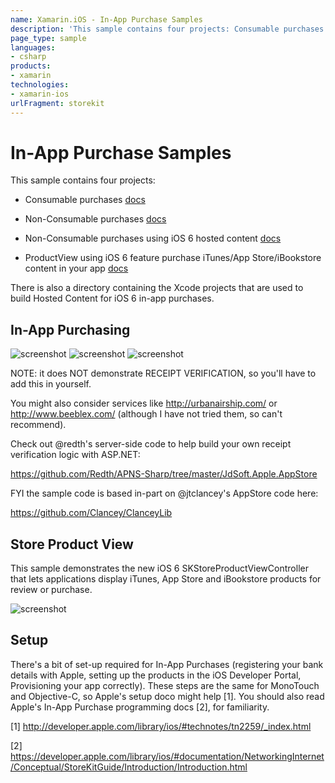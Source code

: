 ```yaml
---
name: Xamarin.iOS - In-App Purchase Samples
description: 'This sample contains four projects: Consumable purchases docs Non-Consumable purchases docs Non-Consumable purchases using iOS 6 hosted content...'
page_type: sample
languages:
- csharp
products:
- xamarin
technologies:
- xamarin-ios
urlFragment: storekit
---
```

# In-App Purchase Samples

This sample contains four projects:

* Consumable purchases [docs](http://docs.xamarin.com/ios/tutorials/In-App_Purchasing)

* Non-Consumable purchases [docs](http://docs.xamarin.com/ios/tutorials/In-App_Purchasing)

* Non-Consumable purchases using iOS 6 hosted content [docs](http://docs.xamarin.com/ios/tutorials/Introduction_to_iOS_6/Changes_to_StoreKit)

* ProductView using iOS 6 feature purchase iTunes/App Store/iBookstore content in your app [docs](http://docs.xamarin.com/ios/tutorials/Introduction_to_iOS_6/Changes_to_StoreKit)

There is also a directory containing the Xcode projects that are used to build Hosted Content for iOS 6 in-app purchases.


## In-App Purchasing
![screenshot](https://github.com/xamarin/monotouch-samples/raw/master/StoreKit/Screenshots/01-Consumable.png "Consumable") ![screenshot](https://github.com/xamarin/monotouch-samples/raw/master/StoreKit/Screenshots/02-NonConsumable.png "NonConsumable") ![screenshot](https://github.com/xamarin/monotouch-samples/raw/master/StoreKit/Screenshots/03-Hosted.png "Hosted")


NOTE: it does NOT demonstrate RECEIPT VERIFICATION, so you'll have to add this in yourself. 

You might also consider services like http://urbanairship.com/ or http://www.beeblex.com/ (although I have not tried them, so can't recommend).

Check out @redth's server-side code to help build your own receipt verification logic with ASP.NET:

https://github.com/Redth/APNS-Sharp/tree/master/JdSoft.Apple.AppStore

FYI the sample code is based in-part on @jtclancey's AppStore code here: 

https://github.com/Clancey/ClanceyLib

## Store Product View
This sample demonstrates the new iOS 6 SKStoreProductViewController that lets applications display iTunes, App Store and iBookstore products for review or purchase.

![screenshot](https://github.com/xamarin/monotouch-samples/raw/master/StoreKit/Screenshots/04-ProductView.png "ProductView")


## Setup

There's a bit of set-up required for In-App Purchases (registering your bank details with Apple, setting up the products in the iOS Developer Portal, Provisioning your app correctly). These steps are the same for MonoTouch and Objective-C, so Apple's setup doco might help [1]. You should also read Apple's In-App Purchase programming docs [2], for familiarity.

[1] http://developer.apple.com/library/ios/#technotes/tn2259/_index.html

[2] https://developer.apple.com/library/ios/#documentation/NetworkingInternet/Conceptual/StoreKitGuide/Introduction/Introduction.html